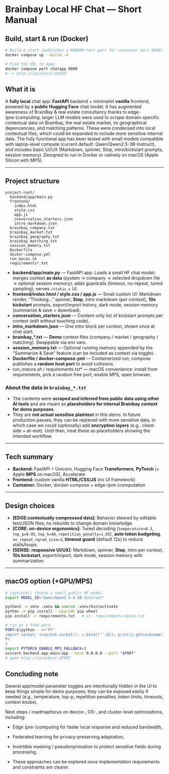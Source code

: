 # Brainbay Local HF Chat — Short Manual

## Build, start & run (Docker)

```bash
# Build & start (publishes a RANDOM host port for container port 8000)
docker compose up --build -d

# Find the URL to open
docker compose port chatapp 8000
# -> http://localhost:XXXXX
```

## What it is

A **fully local** chat app: **FastAPI** backend + minimalist **vanilla** frontend, powered by a **public Hugging Face** chat model. It has augmented awareness of BrainBay & real estate consultancy thanks to edge-(pre-)computing: larger LLM models were used to scrape domain-specific contextual data on Brainbay, the real estate market, its geographical depencencies, and matching patterns. These were condensed into local contextual files, which could be expanded to include more sensitive internal data. The fully functional app has been tested with small models compatible with laptop-level compute (current default: Qwen/Qwen2.5-3B-Instruct), and includes basic UI/UX (Markdown, spinner, Stop, intro/kickstart prompts, session memory). Designed to run in Docker or natively on macOS (Apple Silicon with MPS).

---

## Project structure

```
project-root/
  backend/app/main.py
  frontend/
    index.html
    style.css
    app.js
    conversation_starters.json
    intro_markdown.json
  brainbay_company.txt
  brainbay_market.txt
  brainbay_geography.txt
  brainbay_matching.txt
  session_memory.txt
  Dockerfile
  docker-compose.yml
  run_macos.sh
  requirements*.txt
```

* **backend/app/main.py** — FastAPI app. Loads a small HF chat model; merges context **as data** (system → company → selected dropdown file → optional session memory); adds guardrails (timeout, no-repeat, tuned sampling); serves `/static` + UI.
* **frontend/index.html / style.css / app.js** — Small custom UI: Markdown render, “Thinking…” spinner, **Stop**, intro markdown (per context), **10s kickstart** prompts, export/import history, dark mode, session memory (summarize & save + download).
* **conversation_starters.json** — Content-only list of kickstart prompts per context (edit without touching code).
* **intro_markdown.json** — One intro block per context, shown once at chat start.
* **brainbay_*.txt** — **Demo** context files (company / market / geography / matching). Swappable via env vars.
* **session_memory.txt** — Optional running memory appended by the “Summarize & Save” feature (can be included as context via toggle).
* **Dockerfile / docker-compose.yml** — Containerized run; compose publishes a **random host port** to avoid collisions.
* **run_macos.sh / requirements*.txt** — macOS convenience: install from requirements, pick a random free port, enable MPS, open browser.

### About the data in `brainbay_*.txt`

* The contents were **scraped and inferred from public data using other AI tools** and are meant as **placeholders for internal Brainbay context for demo purposes**.
* They are **not actual sensitive plaintext** in this demo. In future production passes, they can be replaced with more sensitive data, in which case we could (optionally) add **encryption layers** (e.g., client-side + at-rest). Until then, treat these as placeholders showing the intended workflow.

---

## Tech summary

* **Backend:** FastAPI + Uvicorn, Hugging Face **Transformers**, **PyTorch** (+ Apple **MPS** on macOS), Accelerate
* **Frontend:** custom vanilla **HTML/CSS/JS** (no UI framework)
* **Container:** Docker, docker-compose + edge-(pre-)computation

---

## Design choices

* **[EDGE:contextually compressed data]**: Behavior steered by editable text/JSON files; no rebuilds to change domain knowledge.
* **[CORE: on-device ergonomics]:** Tuned decoding (`temperature=0.3`, `top_p=0.95`, `top_k=40`, `repetition_penalty=1.05`), **auto token budgeting**, `no_repeat_ngram_size=3`, **timeout guard** (default 12s) to reduce stalls/loops.
* **[SENSE: responsive UI/UX]**: Markdown, spinner, **Stop**, intro per context, **10s kickstart**, export/import, dark mode, session memory with summarization.

---

## macOS option (+GPU/MPS)

```bash
# (optional) choose a small public HF model
export MODEL_ID="Qwen/Qwen2.5-0.5B-Instruct"

python3 -m venv .venv && source .venv/bin/activate
python -m pip install --upgrade pip wheel
pip install -r requirements.txt   # or: requirements-macos.txt

# run on a free port
PORT=$(python - <<'PY'
import socket; s=socket.socket(); s.bind(('',0)); print(s.getsockname()[1]); s.close()
PY
)
export PYTORCH_ENABLE_MPS_FALLBACK=1
uvicorn backend.app.main:app --host 0.0.0.0 --port "$PORT"
# open http://localhost:$PORT
```


## Concluding note

Several app/model parameter toggles are intentionally hidden in the UI to keep things simple for demo purposes; they can be exposed easily if needed (e.g., temperature, top-p, repetition penalties, token limits, timeouts, context knobs).

Next steps / roadmapfocus on device-, OS-, and cluster-level optimizations, including:

* Edge (pre-)computing for faster local response and reduced bandwidth,

* Federated learning for privacy-preserving adaptation,

* Invertible masking / pseudonymisation to protect sensitive fields during processing.

* These approaches can be explored once implementation requirements and constraints are clearer.
